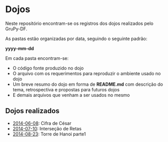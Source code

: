 # Dojos

Neste repositório encontram-se os registros dos dojos realizados pelo GruPy-DF.

As pastas estão organizadas por data, seguindo o seguinte padrão:

**yyyy-mm-dd**

Em cada pasta encontram-se:

* O código fonte produzido no dojo
* O arquivo com os requerimentos para reproduzir o ambiente usado no dojo
* Um breve resumo do dojo em forma de **README.md** com descrição do tema, retrospectiva e propostas para futuros dojos
* E demais arquivos que venham a ser usados no mesmo

## Dojos realizados

* [2014-06-08](2014-06-08): Cifra de César
* [2014-07-10](2014-07-10): Interseção de Retas
* [2014-08-23](2014-08-23): Torre de Hanoi parte1
